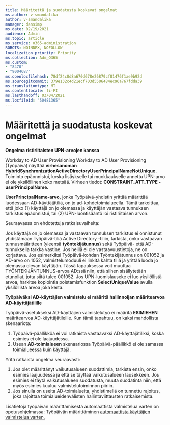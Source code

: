 ```yaml
---
title: Määritettä ja suodatusta koskevat ongelmat
ms.author: v-smandalika
author: v-smandalika
manager: dansimp
ms.date: 02/19/2021
audience: Admin
ms.topic: article
ms.service: o365-administration
ROBOTS: NOINDEX, NOFOLLOW
localization_priority: Priority
ms.collection: Adm_O365
ms.custom:
- "8470"
- "9004687"
ms.openlocfilehash: 78df24c0d8a670d678e26879cf81476f1ae9b92d
ms.sourcegitcommit: 379e132c4d21ecf703d5506484ec96a767fdda39
ms.translationtype: MT
ms.contentlocale: fi-FI
ms.lasthandoff: 03/04/2021
ms.locfileid: "50481365"
---
```

# <a name="problem-with-attribute-and-scoping-filter"></a>Määritettä ja suodatusta koskevat ongelmat

**Ongelma ristiriitaisten UPN-arvojen kanssa**

Workday to AD User Provisioning Workday to AD User Provisioning (Työpäivä) näyttää **virhesanoman HybridSynchronizationActiveDirectoryUserPrincipalNameNotUnique.** Toiminto epäonnistui, koska lisäykselle tai muokkaukselle annettu UPN-arvo ei ole yksilöllinen koko metsää. Virheen tiedot: **CONSTRAINT_ATT_TYPE - userPrincipalName.**

**UserPrincipalName-arvo,** jonka Työpäivä-yhdistin yrittää määrittää luodessaan AD-käyttäjätiliä, on jo ad-kohdetoimialueella. Tämä tarkoittaa, että joko (1) käyttäjä on jo olemassa ja käyttäjän vastaava tunnuksen tarkistus epäonnistui, tai (2) UPN-luontisääntö loi ristiriitaisen arvon.

Seuraavassa on ehdotettuja ratkaisuvaiheita:

Jos käyttäjä on jo olemassa ja vastaavan tunnuksen tarkistus ei onnistunut yhdistämaan Työpäivä-tiliä Active Directory -tiliin, tarkista, onko vastaavan tunnusmääritteen (yleensä **työntekijätunnus)** sekä Työpäivä- että AD-tunnuksella tarkka vastine. Jos heillä ei ole vastaavuustietoja, ne on korjattava. Jos esimerkiksi Työpäivä-kohdan Työntekijätunnus on 001052 ja AD-arvo on 1052, valmistelumoduuli ei linkitä kahta tiliä ja yrittää luoda jo olemassa olevan käyttäjän. Tässä tapauksessa voit muuttaa TYÖNTEKIJÄNTUNNUS-arvoa AD:ssä niin, että siihen sisällytetään etunollat, jotta siitä tulee 001052. 
Jos UPN-luomislauseke ei luo yksilöllistä arvoa, harkitse kopiointia poistamisfunktion **SelectUniqueValue** avulla yksilöllistä arvoa joka kerta.

**Työpäiväksi AD-käyttäjien valmistelu ei määritä hallinnoijan määritearvoa AD-käyttäjätilille**

Työpäivä-asetukseksi AD-käyttäjien valmistelutyö ei määritä **ESIMIEHEN** määritearvoa AD-käyttäjätileille. Kun tämä tapahtuu, on kaksi mahdollista skenaariota:

1. Työpäivä-päällikköä ei voi ratkaista vastaavaksi AD-käyttäjätiliksi, koska esimies ei ole laajuudessa.
2. Usean **AD-toimialueen** skenaariossa Työpäivä-päällikkö ei ole samassa toimialueessa kuin käyttäjä.

Yritä ratkaista ongelma seuraavasti:

1. Jos olet määrittänyt vaikutusalueen suodattimia, tarkista ensin, onko esimies laajuudessa ja että se täyttää vaikutusalueen lausekkeen. Jos esimies ei täytä vaikutusalueen suodatusta, muuta suodatinta niin, että myös esimies kuuluu valmistelutoiminnon piiriin.
2. Jos sinulla on useita AD-toimialueita, yhdistimellä on tunnettu rajoitus, joka rajoittaa toimialueidenvälisten hallintaviittausten ratkaisemista.

Lisätietoja työpäivän määrittämisestä automaattista valmistelua varten on opetusohjelmassa: Työpäivän määrittäminen [automaattista käyttäjien valmistelua varten.](https://docs.microsoft.com/azure/active-directory/saas-apps/workday-inbound-tutorial)













